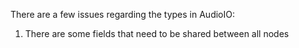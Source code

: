 There are a few issues regarding the types in AudioIO:

1. There are some fields that need to be shared between all nodes
